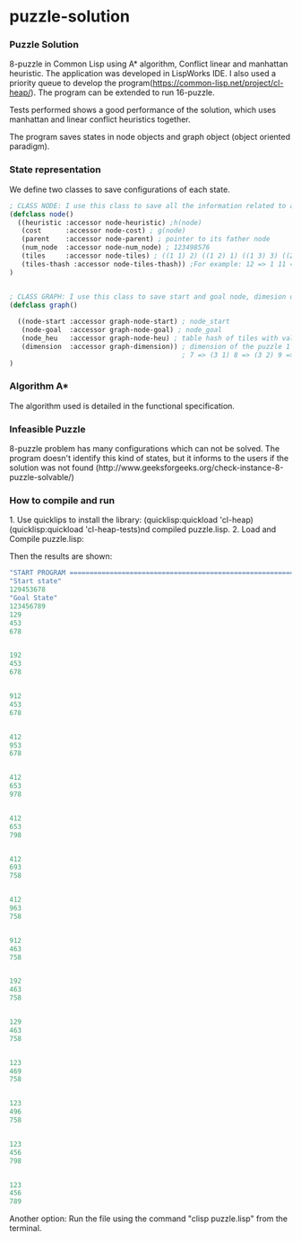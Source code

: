 # puzzle-solution

<h3>Puzzle Solution</h3>

8-puzzle in Common Lisp using A* algorithm, Conflict linear and manhattan heuristic. The application was developed in LispWorks IDE. I also used a priority queue to develop the program(https://common-lisp.net/project/cl-heap/). The program can be extended to run 16-puzzle. 

Tests performed shows a good performance of the solution, which uses manhattan and linear conflict heuristics together.

The program saves states in node objects and graph object (object oriented paradigm).

<h3> State representation </h3>
  
 We define two classes to save configurations of each state.

```lisp
; CLASS NODE: I use this class to save all the information related to a node
(defclass node()
  ((heuristic :accessor node-heuristic) ;h(node)
   (cost      :accessor node-cost) ; g(node)
   (parent    :accessor node-parent) ; pointer to its father node
   (num_node  :accessor node-num_node) ; 123498576
   (tiles     :accessor node-tiles) ; ((1 1) 2) ((1 2) 1) ((1 3) 3) ((2 1) 4) ((2 2) 5) ((2 3) 6) ((3 1) 7) ((3 2) 8) ((3 3) 9)
   (tiles-thash :accessor node-tiles-thash)) ;For example: 12 => 1 11 => 2 13 => 3 21 => 4 22 => 5 23 => 6 31 => 7 32 => 8 33 => 9
)


; CLASS GRAPH: I use this class to save start and goal node, dimesion of the puzzle (3 x 3)  and a table hash with the goal state  
(defclass graph()
 
  ((node-start :accessor graph-node-start) ; node_start
   (node-goal  :accessor graph-node-goal) ; node_goal
   (node_heu   :accessor graph-node-heu) ; table hash of tiles with value (x,y) of the last state or result
   (dimension  :accessor graph-dimension)) ; dimension of the puzzle 1 => (1 1) 2 => (1 2) 3 => (1 3) 4 => (2 1) 5 => (2 2) 6 => (2 3)
                                           ; 7 => (3 1) 8 => (3 2) 9 => (3 3)
)
```
<h3> Algorithm A* </h3>
The algorithm used is detailed in the functional specification.
  
<h3> Infeasible Puzzle </h3>
8-puzzle problem has many configurations which can not be solved. The program doesn't identify this kind of states, but it informs to the users if the solution was not found (http://www.geeksforgeeks.org/check-instance-8-puzzle-solvable/)

<h3> How to compile and run </h3>
1. Use quicklips to install the library:
   (quicklisp:quickload 'cl-heap)
   (quicklisp:quickload 'cl-heap-tests)nd compiled puzzle.lisp.
2. Load and Compile puzzle.lisp:

Then the results are shown:
```lisp
"START PROGRAM =========================================================================" 
"Start state" 
129453678 
"Goal State" 
123456789 
129
453
678


192
453
678


912
453
678


412
953
678


412
653
978


412
653
798


412
693
758


412
963
758


912
463
758


192
463
758


129
463
758


123
469
758


123
496
758


123
456
798


123
456
789
```
Another option:
Run the file using the command "clisp puzzle.lisp" from the terminal.




